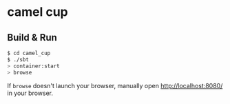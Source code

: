 # camel cup #

## Build & Run ##

```sh
$ cd camel_cup
$ ./sbt
> container:start
> browse
```

If `browse` doesn't launch your browser, manually open [http://localhost:8080/](http://localhost:8080/) in your browser.
